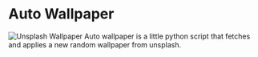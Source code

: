 # Auto Wallpaper

![Unsplash Wallpaper](https://unsplash.com/photos/DiUz3I1iAt4 "Image by Jeremy Bishop")
Auto wallpaper is a little python script that fetches and applies a new random wallpaper from unsplash.